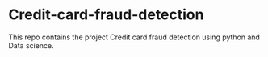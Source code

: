 # Credit-card-fraud-detection
This repo contains the project Credit card fraud detection using python and Data science.
